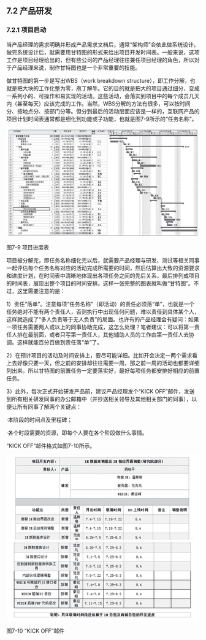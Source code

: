 ## 7.2 产品研发

### 7.2.1 项目启动

当产品经理的需求明确并形成产品需求文档后，通常“架构师”会依此做系统设计。做完系统设计后，就需要用甘特图的形式来给出项目开发时间表。一般来说，这项工作是项目经理给出的，但有些公司的产品经理往往兼任项目经理的角色，所以对于产品经理来说，制作甘特图也是一个非常重要的技能。

做甘特图的第一步是写出WBS（work breakdown structure），即工作分解，也就是把大块的工作化整为零，庖丁解牛。它的目的就是把大的项目通过细分，变成一系列小的、可操作和易实现的活动。这些活动，会落实到项目中的每个成员几天内（甚至每天）应该完成的工作。当然，WBS分解的方法有很多，可以按时间分、按地点分、按部门分等。但分到最后的活动层面应该是一样的，互联网产品的项目计划时间表通常都是细化到功能或子功能，也就是图7-9所示的“任务名称”。

![](images/image01531.jpeg)

图7-9 项目进度表

项目被分解完，即任务名称细化完以后，就需要产品经理与研发、测试等相关同事一起评估每个任务名称对应的活动完成所需要的时间，然后估算出大致的资源要求和进度计划，在时间表中清晰地体现出各项任务之间的先后关系，最后排列成项目的时间表，展现出整个项目的时间安排。这样一张完整的图表就叫做“甘特图”。不过，这里需要注意的是：

1）责任“落单”。注意每项“任务名称”（即活动）的责任必须落“单”，也就是一个任务绝对不能有两个责任人，否则执行中出现任何问题，难以责任到具体某个人，这样就造成了“多人负责等于无人负责”的局面。也许有的产品经理会有疑问：如果一项任务需要两人或以上的同事协助完成，这怎么处理？笔者建议：可以将第一责任人排在最前面，或者只写第一责任人，其他辅助人员的工作由第一责任人去协调。这样就能百分百做到责任落“单”了。

2）在预计项目的活动及时间安排上，要尽可能详细。比如开会决定一两个需求看上去好像只要一天，但之前的安排却往往需要一周，那之前一周的活动也都要详细列出来。所以甘特图的前置任务一定要落实好，最好每项任务都安排好相应的前置任务。

3）此外，每次正式开始研发产品前，建议产品经理发个“KICK OFF”邮件，发送到所有相关研发同事的办公邮箱中（并抄送相关领导及其他相关部门的同事），以便让所有同事了解两个关键点：

·本阶段的时间点及里程碑；

·各个时段需要的资源，即每个人要在各个阶段做什么事情。

“KICK OFF”邮件格式如图7-10所示。

![](images/image01532.jpeg)

图7-10 “KICK OFF”邮件

